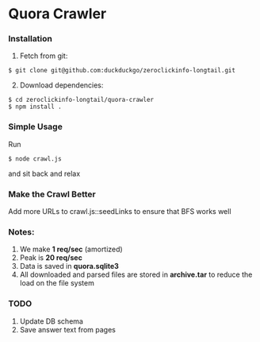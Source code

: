 # Quora Crawler

### Installation

1. Fetch from git:

```
$ git clone git@github.com:duckduckgo/zeroclickinfo-longtail.git
```

2. Download dependencies:

```
$ cd zeroclickinfo-longtail/quora-crawler
$ npm install .
```

### Simple Usage

Run
```
$ node crawl.js
```
and sit back and relax

### Make the Crawl Better

Add more URLs to crawl.js::seedLinks to ensure that BFS works well

### Notes:

1. We make **1 req/sec** (amortized)
2. Peak is **20 req/sec**
3. Data is saved in **quora.sqlite3**
4. All downloaded and parsed files are stored in **archive.tar** to reduce the load on the file system

### TODO

1. Update DB schema
2. Save answer text from pages
